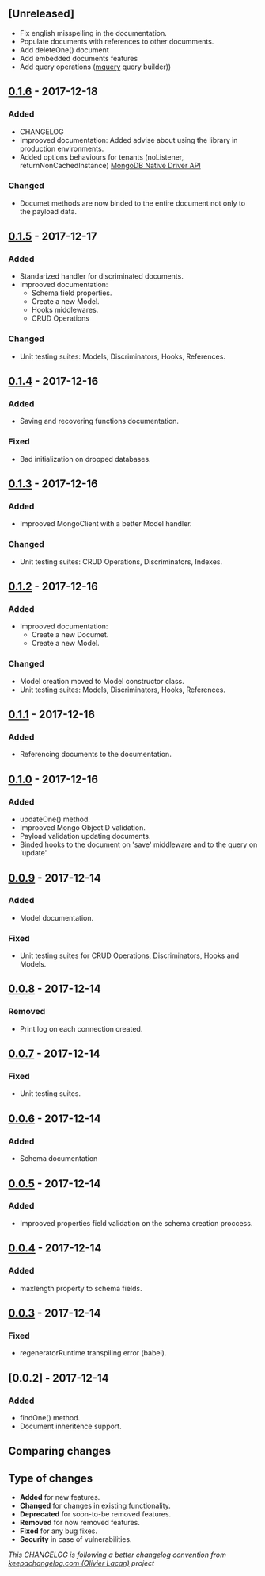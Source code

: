 ## [Unreleased]

* Fix english misspelling in the documentation.
* Populate documents with references to other documments.
* Add deleteOne() document
* Add embedded documents features
* Add query operations ([mquery](https://github.com/aheckmann/mquery) query builder))

## [0.1.6] - 2017-12-18

### Added

* CHANGELOG
* Improoved documentation: Added advise about using the library in production environments.
* Added options behaviours for tenants (noListener, returnNonCachedInstance) [MongoDB Native Driver API](http://mongodb.github.io/node-mongodb-native/2.0/api/Db.html#db)

### Changed

* Documet methods are now binded to the entire document not only to the payload data.

## [0.1.5] - 2017-12-17

### Added

* Standarized handler for discriminated documents.
* Improoved documentation:
  * Schema field properties.
  * Create a new Model.
  * Hooks middlewares.
  * CRUD Operations

### Changed

* Unit testing suites: Models, Discriminators, Hooks, References.

## [0.1.4] - 2017-12-16

### Added

* Saving and recovering functions documentation.

### Fixed

* Bad initialization on dropped databases.

## [0.1.3] - 2017-12-16

### Added

* Improoved MongoClient with a better Model handler.

### Changed

* Unit testing suites: CRUD Operations, Discriminators, Indexes.

## [0.1.2] - 2017-12-16

### Added

* Improoved documentation:
  * Create a new Documet.
  * Create a new Model.

### Changed

* Model creation moved to Model constructor class.
* Unit testing suites: Models, Discriminators, Hooks, References.

## [0.1.1] - 2017-12-16

### Added

* Referencing documents to the documentation.

## [0.1.0] - 2017-12-16

### Added

* updateOne() method.
* Improoved Mongo ObjectID validation.
* Payload validation updating documents.
* Binded hooks to the document on 'save' middleware and to the query on 'update'

## [0.0.9] - 2017-12-14

### Added

* Model documentation.

### Fixed

* Unit testing suites for CRUD Operations, Discriminators, Hooks and Models.

## [0.0.8] - 2017-12-14

### Removed

* Print log on each connection created.

## [0.0.7] - 2017-12-14

### Fixed

* Unit testing suites.

## [0.0.6] - 2017-12-14

### Added

* Schema documentation

## [0.0.5] - 2017-12-14

### Added

* Improoved properties field validation on the schema creation proccess.

## [0.0.4] - 2017-12-14

### Added

* maxlength property to schema fields.

## [0.0.3] - 2017-12-14

### Fixed

* regeneratorRuntime transpiling error (babel).

## [0.0.2] - 2017-12-14

### Added

* findOne() method.
* Document inheritence support.

## Comparing changes

[0.1.6]: https://github.com/Yonirt/moltyjs/compare/v0.1.5...v0.1.6
[0.1.5]: https://github.com/Yonirt/moltyjs/compare/v0.1.4...v0.1.5
[0.1.4]: https://github.com/Yonirt/moltyjs/compare/v0.1.3...v0.1.4
[0.1.3]: https://github.com/Yonirt/moltyjs/compare/v0.1.2...v0.1.3
[0.1.2]: https://github.com/Yonirt/moltyjs/compare/v0.1.1...v0.1.2
[0.1.1]: https://github.com/Yonirt/moltyjs/compare/v0.1.0...v0.1.1
[0.1.0]: https://github.com/Yonirt/moltyjs/compare/v0.0.9...v0.1.0
[0.0.9]: https://github.com/Yonirt/moltyjs/compare/v0.0.8...v0.0.9
[0.0.8]: https://github.com/Yonirt/moltyjs/compare/v0.0.7...v0.0.8
[0.0.7]: https://github.com/Yonirt/moltyjs/compare/v0.0.6...v0.0.7
[0.0.6]: https://github.com/Yonirt/moltyjs/compare/v0.0.5...v0.0.6
[0.0.5]: https://github.com/Yonirt/moltyjs/compare/v0.0.4...v0.0.5
[0.0.4]: https://github.com/Yonirt/moltyjs/compare/v0.0.3...v0.0.4
[0.0.3]: https://github.com/Yonirt/moltyjs/compare/v0.0.2...v0.0.3

## Type of changes

* **Added** for new features.
* **Changed** for changes in existing functionality.
* **Deprecated** for soon-to-be removed features.
* **Removed** for now removed features.
* **Fixed** for any bug fixes.
* **Security** in case of vulnerabilities.

_This CHANGELOG is following a better changelog convention from [keepachangelog.com (Olivier Lacan)](http://keepachangelog.com/en/1.0.0/) project_
